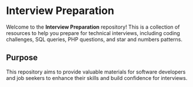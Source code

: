 # Interview Preparation

Welcome to the **Interview Preparation** repository! This is a collection of resources to help you prepare for technical interviews, including coding challenges, SQL queries, PHP questions, and star and numbers patterns.

## Purpose

This repository aims to provide valuable materials for software developers and job seekers to enhance their skills and build confidence for interviews.

